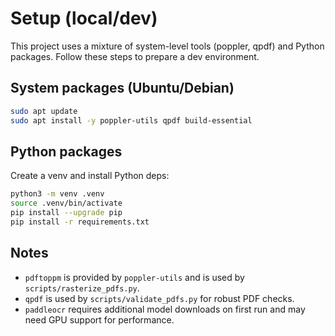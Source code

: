 # Setup (local/dev)

This project uses a mixture of system-level tools (poppler, qpdf) and Python packages. Follow these steps to prepare a dev environment.

## System packages (Ubuntu/Debian)

```bash
sudo apt update
sudo apt install -y poppler-utils qpdf build-essential
```

## Python packages

Create a venv and install Python deps:

```bash
python3 -m venv .venv
source .venv/bin/activate
pip install --upgrade pip
pip install -r requirements.txt
```

## Notes
- `pdftoppm` is provided by `poppler-utils` and is used by `scripts/rasterize_pdfs.py`.
- `qpdf` is used by `scripts/validate_pdfs.py` for robust PDF checks.
- `paddleocr` requires additional model downloads on first run and may need GPU support for performance.
